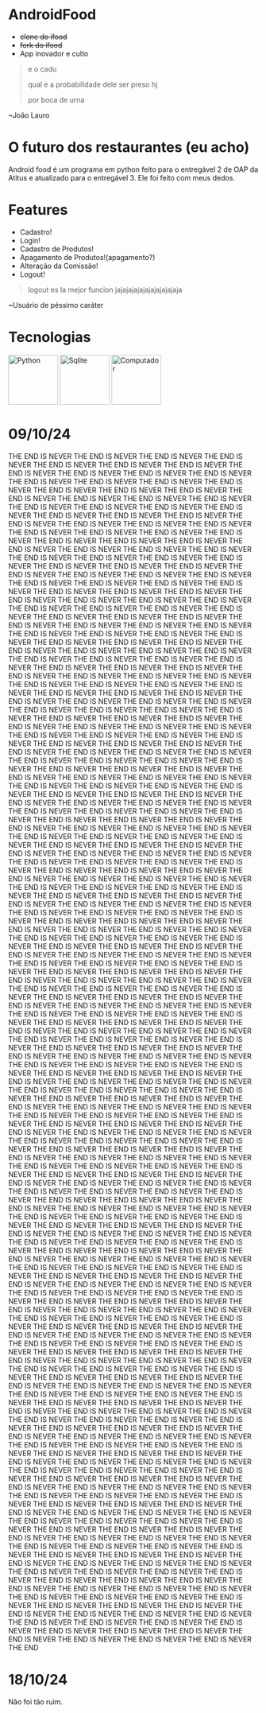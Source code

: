 # AndroidFood
- ~~clone do ifood~~
- ~~fork do ifood~~
- App inovador e culto

> e o cadu
> 
> qual e a probabilidade dele ser preso hj
>
> por boca de urna
>
~João Lauro
# O futuro dos restaurantes (eu acho)
Android food é um programa em python feito para o entregável 2 de OAP da Atitus e atualizado para o entregável 3.
Ele foi feito com meus dedos.

# Features
- Cadastro!
- Login!
- Cadastro de Produtos!
- Apagamento de Produtos!(apagamento?)
- Alteração da Comissão!
- Logout!

> logout es la mejor funcion jajajajajajajajajajajaja 
>
~Usuário de péssimo caráter

# Tecnologias
<div>
    <img src="https://upload.wikimedia.org/wikipedia/commons/thumb/c/c3/Python-logo-notext.svg/1869px-Python-logo-notext.svg.png" alt="Python" width="100"/>
    <img src="https://upload.wikimedia.org/wikipedia/commons/3/38/SQLite370.svg" alt="Sqlite" width="100"/>
    <img src="https://cdn5.colorir.com/desenhos/color/201908/um-computador-a-casa-o-quarto-1515999.jpg" alt="Computador" width="100"/>
</div>

# 09/10/24
THE END IS NEVER THE END IS NEVER THE END IS NEVER THE END IS NEVER THE END IS NEVER THE END IS NEVER THE END IS NEVER THE END IS NEVER THE END IS NEVER THE END IS NEVER THE END IS NEVER THE END IS NEVER THE END IS NEVER THE END IS NEVER THE END IS NEVER THE END IS NEVER THE END IS NEVER THE END IS NEVER THE END IS NEVER THE END IS NEVER THE END IS NEVER THE END IS NEVER THE END IS NEVER THE END IS NEVER THE END IS NEVER THE END IS NEVER THE END IS NEVER THE END IS NEVER THE END IS NEVER THE END IS NEVER THE END IS NEVER THE END IS NEVER THE END IS NEVER THE END IS NEVER THE END IS NEVER THE END IS NEVER THE END IS NEVER THE END IS NEVER THE END IS NEVER THE END IS NEVER THE END IS NEVER THE END IS NEVER THE END IS NEVER THE END IS NEVER THE END IS NEVER THE END IS NEVER THE END IS NEVER THE END IS NEVER THE END IS NEVER THE END IS NEVER THE END IS NEVER THE END IS NEVER THE END IS NEVER THE END IS NEVER THE END IS NEVER THE END IS NEVER THE END IS NEVER THE END IS NEVER THE END IS NEVER THE END IS NEVER THE END IS NEVER THE END IS NEVER THE END IS NEVER THE END IS NEVER THE END IS NEVER THE END IS NEVER THE END IS NEVER THE END IS NEVER THE END IS NEVER THE END IS NEVER THE END IS NEVER THE END IS NEVER THE END IS NEVER THE END IS NEVER THE END IS NEVER THE END IS NEVER THE END IS NEVER THE END IS NEVER THE END IS NEVER THE END IS NEVER THE END IS NEVER THE END IS NEVER THE END IS NEVER THE END IS NEVER THE END IS NEVER THE END IS NEVER THE END IS NEVER THE END IS NEVER THE END IS NEVER THE END IS NEVER THE END IS NEVER THE END IS NEVER THE END IS NEVER THE END IS NEVER THE END IS NEVER THE END IS NEVER THE END IS NEVER THE END IS NEVER THE END IS NEVER THE END IS NEVER THE END IS NEVER THE END IS NEVER THE END IS NEVER THE END IS NEVER THE END IS NEVER THE END IS NEVER THE END IS NEVER THE END IS NEVER THE END IS NEVER THE END IS NEVER THE END IS NEVER THE END IS NEVER THE END IS NEVER THE END IS NEVER THE END IS NEVER THE END IS NEVER THE END IS NEVER THE END IS NEVER THE END IS NEVER THE END IS NEVER THE END IS NEVER THE END IS NEVER THE END IS NEVER THE END IS NEVER THE END IS NEVER THE END IS NEVER THE END IS NEVER THE END IS NEVER THE END IS NEVER THE END IS NEVER THE END IS NEVER THE END IS NEVER THE END IS NEVER THE END IS NEVER THE END IS NEVER THE END IS NEVER THE END IS NEVER THE END IS NEVER THE END IS NEVER THE END IS NEVER THE END IS NEVER THE END IS NEVER THE END IS NEVER THE END IS NEVER THE END IS NEVER THE END IS NEVER THE END IS NEVER THE END IS NEVER THE END IS NEVER THE END IS NEVER THE END IS NEVER THE END IS NEVER THE END IS NEVER THE END IS NEVER THE END IS NEVER THE END IS NEVER THE END IS NEVER THE END IS NEVER THE END IS NEVER THE END IS NEVER THE END IS NEVER THE END IS NEVER THE END IS NEVER THE END IS NEVER THE END IS NEVER THE END IS NEVER THE END IS NEVER THE END IS NEVER THE END IS NEVER THE END IS NEVER THE END IS NEVER THE END IS NEVER THE END IS NEVER THE END IS NEVER THE END IS NEVER THE END IS NEVER THE END IS NEVER THE END IS NEVER THE END IS NEVER THE END IS NEVER THE END IS NEVER THE END IS NEVER THE END IS NEVER THE END IS NEVER THE END IS NEVER THE END IS NEVER THE END IS NEVER THE END IS NEVER THE END IS NEVER THE END IS NEVER THE END IS NEVER THE END IS NEVER THE END IS NEVER THE END IS NEVER THE END IS NEVER THE END IS NEVER THE END IS NEVER THE END IS NEVER THE END IS NEVER THE END IS NEVER THE END IS NEVER THE END IS NEVER THE END IS NEVER THE END IS NEVER THE END IS NEVER THE END IS NEVER THE END IS NEVER THE END IS NEVER THE END IS NEVER THE END IS NEVER THE END IS NEVER THE END IS NEVER THE END IS NEVER THE END IS NEVER THE END IS NEVER THE END IS NEVER THE END IS NEVER THE END IS NEVER THE END IS NEVER THE END IS NEVER THE END IS NEVER THE END IS NEVER THE END IS NEVER THE END IS NEVER THE END IS NEVER THE END IS NEVER THE END IS NEVER THE END IS NEVER THE END IS NEVER THE END IS NEVER THE END IS NEVER THE END IS NEVER THE END IS NEVER THE END IS NEVER THE END IS NEVER THE END IS NEVER THE END IS NEVER THE END IS NEVER THE END IS NEVER THE END IS NEVER THE END IS NEVER THE END IS NEVER THE END IS NEVER THE END IS NEVER THE END IS NEVER THE END IS NEVER THE END IS NEVER THE END IS NEVER THE END IS NEVER THE END IS NEVER THE END IS NEVER THE END IS NEVER THE END IS NEVER THE END IS NEVER THE END IS NEVER THE END IS NEVER THE END IS NEVER THE END IS NEVER THE END IS NEVER THE END IS NEVER THE END IS NEVER THE END IS NEVER THE END IS NEVER THE END IS NEVER THE END IS NEVER THE END IS NEVER THE END IS NEVER THE END IS NEVER THE END IS NEVER THE END IS NEVER THE END IS NEVER THE END IS NEVER THE END IS NEVER THE END IS NEVER THE END IS NEVER THE END IS NEVER THE END IS NEVER THE END IS NEVER THE END IS NEVER THE END IS NEVER THE END IS NEVER THE END IS NEVER THE END IS NEVER THE END IS NEVER THE END IS NEVER THE END IS NEVER THE END IS NEVER THE END IS NEVER THE END IS NEVER THE END IS NEVER THE END IS NEVER THE END IS NEVER THE END IS NEVER THE END IS NEVER THE END IS NEVER THE END IS NEVER THE END IS NEVER THE END IS NEVER THE END IS NEVER THE END IS NEVER THE END IS NEVER THE END IS NEVER THE END IS NEVER THE END IS NEVER THE END IS NEVER THE END IS NEVER THE END IS NEVER THE END IS NEVER THE END IS NEVER THE END IS NEVER THE END IS NEVER THE END IS NEVER THE END IS NEVER THE END IS NEVER THE END IS NEVER THE END IS NEVER THE END IS NEVER THE END IS NEVER THE END IS NEVER THE END IS NEVER THE END IS NEVER THE END IS NEVER THE END IS NEVER THE END IS NEVER THE END IS NEVER THE END IS NEVER THE END IS NEVER THE END IS NEVER THE END IS NEVER THE END IS NEVER THE END IS NEVER THE END IS NEVER THE END IS NEVER THE END IS NEVER THE END IS NEVER THE END IS NEVER THE END IS NEVER THE END IS NEVER THE END IS NEVER THE END IS NEVER THE END IS NEVER THE END IS NEVER THE END IS NEVER THE END IS NEVER THE END IS NEVER THE END IS NEVER THE END IS NEVER THE END IS NEVER THE END IS NEVER THE END IS NEVER THE END IS NEVER THE END IS NEVER THE END IS NEVER THE END IS NEVER THE END IS NEVER THE END IS NEVER THE END IS NEVER THE END IS NEVER THE END IS NEVER THE END IS NEVER THE END IS NEVER THE END IS NEVER THE END IS NEVER THE END IS NEVER THE END IS NEVER THE END IS NEVER THE END IS NEVER THE END IS NEVER THE END IS NEVER THE END IS NEVER THE END IS NEVER THE END IS NEVER THE END IS NEVER THE END IS NEVER THE END IS NEVER THE END IS NEVER THE END IS NEVER THE END IS NEVER THE END IS NEVER THE END IS NEVER THE END IS NEVER THE END IS NEVER THE END IS NEVER THE END IS NEVER THE END IS NEVER THE END IS NEVER THE END IS NEVER THE END IS NEVER THE END IS NEVER THE END IS NEVER THE END IS NEVER THE END IS NEVER THE END IS NEVER THE END IS NEVER THE END IS NEVER THE END IS NEVER THE END IS NEVER THE END IS NEVER THE END IS NEVER THE END IS NEVER THE END IS NEVER THE END IS NEVER THE END IS NEVER THE END IS NEVER THE END IS NEVER THE END IS NEVER THE END IS NEVER THE END IS NEVER THE END IS NEVER THE END IS NEVER THE END IS NEVER THE END IS NEVER THE END IS NEVER THE END IS NEVER THE END IS NEVER THE END IS NEVER THE END IS NEVER THE END IS NEVER THE END IS NEVER THE END IS NEVER THE END IS NEVER THE END IS NEVER THE END IS NEVER THE END IS NEVER THE END IS NEVER THE END IS NEVER THE END IS NEVER THE END IS NEVER THE END IS NEVER THE END IS NEVER THE END IS NEVER THE END IS NEVER THE END IS NEVER THE END IS NEVER THE END IS NEVER THE END IS NEVER THE END IS NEVER THE END IS NEVER THE END IS NEVER THE END IS NEVER THE END IS NEVER THE END IS NEVER THE END IS NEVER THE END IS NEVER THE END IS NEVER THE END IS NEVER THE END IS NEVER THE END IS NEVER THE END IS NEVER THE END IS NEVER THE END IS NEVER THE END IS NEVER THE END IS NEVER THE END IS NEVER THE END IS NEVER THE END IS NEVER THE END IS NEVER THE END IS NEVER THE END IS NEVER THE END IS NEVER THE END IS NEVER THE END IS NEVER THE END IS NEVER THE END IS NEVER THE END IS NEVER THE END IS NEVER THE END IS NEVER THE END IS NEVER THE END IS NEVER THE END IS NEVER THE END IS NEVER THE END IS NEVER THE END IS NEVER THE END IS NEVER THE END IS NEVER THE END IS NEVER THE END IS NEVER THE END IS NEVER THE END IS NEVER THE END IS NEVER THE END IS NEVER THE END IS NEVER THE END IS NEVER THE END IS NEVER THE END IS NEVER THE END IS NEVER THE END IS NEVER THE END IS NEVER THE END IS NEVER THE END IS NEVER THE END IS NEVER THE END IS NEVER THE END IS NEVER THE END IS NEVER THE END IS NEVER THE END IS NEVER THE END IS NEVER THE END IS NEVER THE END IS NEVER THE END IS NEVER THE END IS NEVER THE END IS NEVER THE END IS NEVER THE END IS NEVER THE END IS NEVER THE END IS NEVER THE END IS NEVER THE END IS NEVER THE END IS NEVER THE END IS NEVER THE END IS NEVER THE END IS NEVER THE END IS NEVER THE END IS NEVER THE END IS NEVER THE END IS NEVER THE END IS NEVER THE END

# 18/10/24
Não foi tão ruim.
